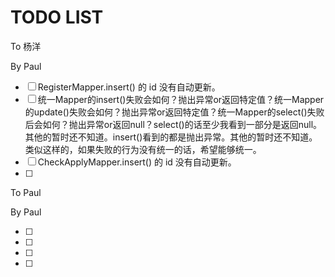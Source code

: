 # TODO LIST



To 杨洋

By Paul

- [ ] RegisterMapper.insert() 的 id 没有自动更新。
- [ ] 统一Mapper的insert()失败会如何？抛出异常or返回特定值？统一Mapper的update()失败会如何？抛出异常or返回特定值？统一Mapper的select()失败后会如何？抛出异常or返回null？select()的话至少我看到一部分是返回null。其他的暂时还不知道。insert()看到的都是抛出异常。其他的暂时还不知道。类似这样的，如果失败的行为没有统一的话，希望能够统一。
- [ ]  CheckApplyMapper.insert() 的 id 没有自动更新。
- [ ]  











To Paul

By Paul

- [ ] 
- [ ]  
- [ ]  
- [ ]  



